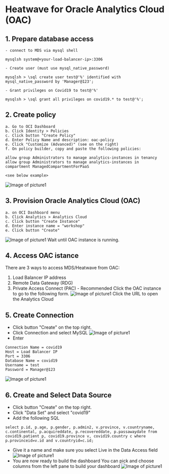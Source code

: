 # Heatwave for Oracle Analytics Cloud (OAC)
## 1. Prepare database access
```
- connect to MDS via mysql shell

mysqlsh system@<your-load-balancer-ip>:3306

- Create user (must use mysql_native_password)

mysqlsh > \sql create user test@'%' identified with mysql_native_password by 'Manager@123';

- Grant privileges on Covid19 to test@'%'

mysqlsh > \sql grant all privileges on covid19.* to test@'%';

```
## 2. Create policy
```
a. Go to OCI Dashboard
b. Click Identity > Policies
c. Click button "Create Policy"
d. Enter Policy Name and description: oac-policy
e. Click "Customize (Advanced)" (see on the right)
f. On policy builder, copy and paste the following policies:

allow group Administrators to manage analytics-instances in tenancy
allow group Administrators to manage analytics-instances in compartment ManagedCompartmentForPaaS

<see below example>
```
![Image of picture1](https://github.com/tripplea-sg/MySQL_Heatwave_Workshop/blob/main/Lab-7/Screenshot%202021-02-18%20at%2010.20.56%20PM.png)
## 3. Provision Oracle Analytics Cloud (OAC)
```
a. on OCI Dashboard menu
b. Click Analytics > Analytics Cloud
c. Click button "Create Instance"
d. Enter instance name = "workshop"
e. Click button "Create"
```
![Image of picture1](https://github.com/tripplea-sg/MySQL_Heatwave_Workshop/blob/main/Lab-7/Screenshot%202021-02-18%20at%208.47.45%20PM.png)
Wait until OAC instance is running.
## 4. Access OAC istance
There are 3 ways to access MDS/Heatwave from OAC:
1. Load Balancer IP address
2. Remote Data Gateway (RDG)
3. Private Access Connect (PAC) - Recommended
Click the OAC instance to go to the following form.
![Image of picture1](https://github.com/tripplea-sg/MySQL_Heatwave_Workshop/blob/main/Lab-7/Screenshot%202021-02-18%20at%2010.45.17%20PM.png)
Click the URL to open the Analytics Cloud
## 5. Create Connection
- Click button "Create" on the top right.
- Click Connection and select MySQL
![Image of picture1](https://github.com/tripplea-sg/MySQL_Heatwave_Workshop/blob/main/Lab-7/Screenshot%202021-02-18%20at%2011.15.43%20PM.png)
- Enter 
```
Connection Name = covid19
Host = Load Balancer IP
Port = 3306
Database Name = covid19
Username = test
Password = Manager@123
```
![Image of picture1](https://github.com/tripplea-sg/MySQL_Heatwave_Workshop/blob/main/Lab-7/Screenshot%202021-02-18%20at%2011.15.59%20PM.png)
## 6. Create and Select Data Source
- Click button "Create" on the top right.
- Click "Data Set" and select "covid19"
- Add the following SQL
```
select p.id, p.age, p.gender, p.admin2, v.province, v.countryname, c.continental, p.acquireddate, p.recovereddate, p.passawaydate from covid19.patient p, covid19.province v, covid19.country c where p.provinceid=v.id and v.countryid=c.id;
```
- Give it a name and make sure you select Live in the Data Access field
![Image of picture1](https://github.com/tripplea-sg/MySQL_Heatwave_Workshop/blob/main/Lab-7/Screenshot%202021-02-18%20at%2011.15.59%20PM.png)
- You are now ready to build the dashboard You can pick and choose columns from the left pane to build your dashboard
![Image of picture1](https://github.com/tripplea-sg/MySQL_Heatwave_Workshop/blob/main/Lab-7/Screenshot%202021-02-18%20at%2011.15.59%20PM.png)

